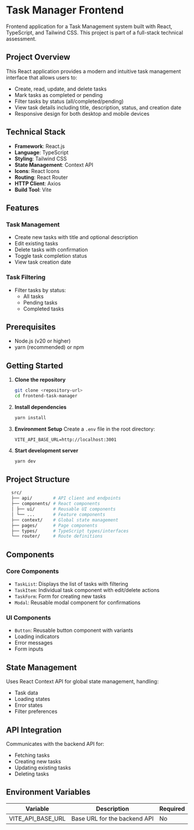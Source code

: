 # Task Manager Frontend

Frontend application for a Task Management system built with React, TypeScript, and Tailwind CSS. This project is part of a full-stack technical assessment.

## Project Overview

This React application provides a modern and intuitive task management interface that allows users to:

- Create, read, update, and delete tasks
- Mark tasks as completed or pending
- Filter tasks by status (all/completed/pending)
- View task details including title, description, status, and creation date
- Responsive design for both desktop and mobile devices

## Technical Stack

- **Framework**: React.js
- **Language**: TypeScript
- **Styling**: Tailwind CSS
- **State Management**: Context API
- **Icons**: React Icons
- **Routing**: React Router
- **HTTP Client**: Axios
- **Build Tool**: Vite

## Features

### Task Management

- Create new tasks with title and optional description
- Edit existing tasks
- Delete tasks with confirmation
- Toggle task completion status
- View task creation date

### Task Filtering

- Filter tasks by status:
  - All tasks
  - Pending tasks
  - Completed tasks

## Prerequisites

- Node.js (v20 or higher)
- yarn (recommended) or npm

## Getting Started

1. **Clone the repository**

   ```bash
   git clone <repository-url>
   cd frontend-task-manager
   ```

2. **Install dependencies**

   ```bash
   yarn install
   ```

3. **Environment Setup**
   Create a `.env` file in the root directory:

   ```env
   VITE_API_BASE_URL=http://localhost:3001
   ```

4. **Start development server**

   ```bash
   yarn dev
   ```

## Project Structure

```bash
  src/
  ├── api/        # API client and endpoints
  ├── components/ # React components
  │ ├── ui/       # Reusable UI components
  │ └── ...       # Feature components
  ├── context/    # Global state management
  ├── pages/      # Page components
  ├── types/      # TypeScript types/interfaces
  └── router/     # Route definitions
```

## Components

### Core Components

- `TaskList`: Displays the list of tasks with filtering
- `TaskItem`: Individual task component with edit/delete actions
- `TaskForm`: Form for creating new tasks
- `Modal`: Reusable modal component for confirmations

### UI Components

- `Button`: Reusable button component with variants
- Loading indicators
- Error messages
- Form inputs

## State Management

Uses React Context API for global state management, handling:

- Task data
- Loading states
- Error states
- Filter preferences

## API Integration

Communicates with the backend API for:

- Fetching tasks
- Creating new tasks
- Updating existing tasks
- Deleting tasks

## Environment Variables

| Variable          | Description                  | Required |
| ----------------- | ---------------------------- | -------- |
| VITE_API_BASE_URL | Base URL for the backend API | No       |
